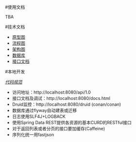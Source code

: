 #使用文档

TBA

#技术文档

* [原型图](https://org.modao.cc/app/4e0d2060afbbbbfcc6ccbaebf7c1ace6#screen=s8A340F089B1557914187952)
* [流程图]()
* [架构图](http://wiki.xesv5.com/pages/viewpage.action?pageId=18573890)
* [数据库](http://wiki.xesv5.com/pages/viewpage.action?pageId=18573883)
* [接口文档]()

#本地开发

*[代码规范](http://wiki.xesv5.com/pages/viewpage.action?pageId=17701300)*

* 访问地址：http://localhost:8080/api/1.0
* 接口文档及调试：http://localhost:8080/docs.html
* Druid监控：http://localhost:8080/druid (conan/conan)
* 数据库通过flyway自动建表或迁移
* 日志使用SLF4J+LOGBACK
* 使用Spring Data REST提供各资源的基本CURD的RESTful接口
* 对于返回列表或者分页的接口要加缓存(Caffeine)
* 序列化统一用fastjson

